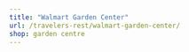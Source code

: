 ```yaml
---
title: "Walmart Garden Center"
url: /travelers-rest/walmart-garden-center/
shop: garden centre
---
```

